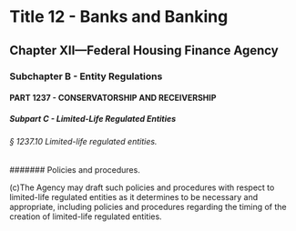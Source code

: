 
# Title 12 - Banks and Banking
## Chapter XII—Federal Housing Finance Agency
### Subchapter B - Entity Regulations
#### PART 1237 - CONSERVATORSHIP AND RECEIVERSHIP
##### Subpart C - Limited-Life Regulated Entities
###### § 1237.10 Limited-life regulated entities.
####### Policies and procedures.

(c)The Agency may draft such policies and procedures with respect to limited-life regulated entities as it determines to be necessary and appropriate, including policies and procedures regarding the timing of the creation of limited-life regulated entities.
